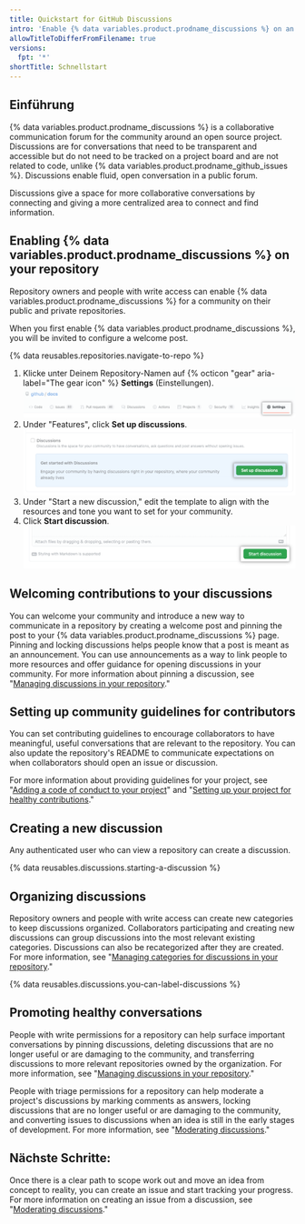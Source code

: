 ```yaml
---
title: Quickstart for GitHub Discussions
intro: 'Enable {% data variables.product.prodname_discussions %} on an existing repository and start conversations with your community.'
allowTitleToDifferFromFilename: true
versions:
  fpt: '*'
shortTitle: Schnellstart
---
```



## Einführung

{% data variables.product.prodname_discussions %} is a collaborative communication forum for the community around an open source project. Discussions are for conversations that need to be transparent and accessible but do not need to be tracked on a project board and are not related to code, unlike {% data variables.product.prodname_github_issues %}. Discussions enable fluid, open conversation in a public forum.

Discussions give a space for more collaborative conversations by connecting and giving a more centralized area to connect and find information.

## Enabling {% data variables.product.prodname_discussions %} on your repository

Repository owners and people with write access can enable {% data variables.product.prodname_discussions %} for a community on their public and private repositories.

When you first enable {% data variables.product.prodname_discussions %}, you will be invited to configure a welcome post.

{% data reusables.repositories.navigate-to-repo %}
1. Klicke unter Deinem Repository-Namen auf {% octicon "gear" aria-label="The gear icon" %} **Settings** (Einstellungen). ![Public settings button](/assets/images/help/discussions/public-repo-settings.png)
1. Under "Features", click **Set up discussions**. ![Set up a discussion button under "Features" for enabling or disabling GitHub Discussions for a repository](/assets/images/help/discussions/setup-discussions-button.png)
1. Under "Start a new discussion," edit the template to align with the resources and tone you want to set for your community.
1. Click **Start discussion**. !["Start discussion" button](/assets/images/help/discussions/new-discussion-start-discussion-button.png)

## Welcoming contributions to your discussions

You can welcome your community and introduce a new way to communicate in a repository by creating a welcome post and pinning the post to your {% data variables.product.prodname_discussions %} page. Pinning and locking discussions helps people know that a post is meant as an announcement. You can use announcements as a way to link people to more resources and offer guidance for opening discussions in your community. For more information about pinning a discussion, see "[Managing discussions in your repository](/discussions/managing-discussions-for-your-community/managing-discussions-in-your-repository#pinning-a-discussion)."


## Setting up community guidelines for contributors

You can set contributing guidelines to encourage collaborators to have meaningful, useful conversations that are relevant to the repository. You can also update the repository's README to communicate expectations on when collaborators should open an issue or discussion.

For more information about providing guidelines for your project, see "[Adding a code of conduct to your project](/communities/setting-up-your-project-for-healthy-contributions/adding-a-code-of-conduct-to-your-project)" and "[Setting up your project for healthy contributions](/communities/setting-up-your-project-for-healthy-contributions)."

## Creating a new discussion

Any authenticated user who can view a repository can create a discussion.

{% data reusables.discussions.starting-a-discussion %}

## Organizing discussions

Repository owners and people with write access can create new categories to keep discussions organized. Collaborators participating and creating new discussions can group discussions into the most relevant existing categories. Discussions can also be recategorized after they are created. For more information, see "[Managing categories for discussions in your repository](/discussions/managing-discussions-for-your-community/managing-categories-for-discussions-in-your-repository)."

{% data reusables.discussions.you-can-label-discussions %}

## Promoting healthy conversations

People with write permissions for a repository can help surface important conversations by pinning discussions, deleting discussions that are no longer useful or are damaging to the community, and transferring discussions to more relevant repositories owned by the organization. For more information, see "[Managing discussions in your repository](/discussions/managing-discussions-for-your-community/managing-discussions-in-your-repository)."

People with triage permissions for a repository can help moderate a project's discussions by marking comments as answers, locking discussions that are no longer useful or are damaging to the community, and converting issues to discussions when an idea is still in the early stages of development. For more information, see "[Moderating discussions](/discussions/managing-discussions-for-your-community/moderating-discussions)."

## Nächste Schritte:

Once there is a clear path to scope work out and move an idea from concept to reality, you can create an issue and start tracking your progress. For more information on creating an issue from a discussion, see "[Moderating discussions](/discussions/managing-discussions-for-your-community/moderating-discussions)."

